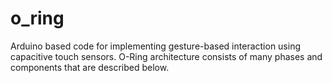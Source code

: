 # o_ring
 Arduino based code for implementing gesture-based interaction using capacitive touch sensors.
 O-Ring architecture consists of many phases and components that are described below.
